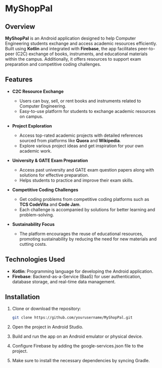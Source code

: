 # MyShopPal

## Overview

**MyShopPal** is an Android application designed to help Computer Engineering students exchange and access academic resources efficiently. Built using **Kotlin** and integrated with **Firebase**, the app facilitates peer-to-peer (C2C) exchange of books, instruments, and educational materials within the campus. Additionally, it offers resources to support exam preparation and competitive coding challenges.

## Features

- **C2C Resource Exchange**  
  - Users can buy, sell, or rent books and instruments related to Computer Engineering.
  - Easy-to-use platform for students to exchange academic resources on campus.
  
- **Project Exploration**  
  - Access top-rated academic projects with detailed references sourced from platforms like **Quora** and **Wikipedia**.
  - Explore various project ideas and get inspiration for your own academic work.

- **University & GATE Exam Preparation**  
  - Access past university and GATE exam question papers along with solutions for effective preparation.
  - Helps students to practice and improve their exam skills.

- **Competitive Coding Challenges**  
  - Get coding problems from competitive coding platforms such as **TCS CodeVita** and **Code Jam**.
  - Each challenge is accompanied by solutions for better learning and problem-solving.

- **Sustainability Focus**  
  - The platform encourages the reuse of educational resources, promoting sustainability by reducing the need for new materials and cutting costs.

## Technologies Used

- **Kotlin**: Programming language for developing the Android application.
- **Firebase**: Backend-as-a-Service (BaaS) for user authentication, database storage, and real-time data management.

## Installation

1. Clone or download the repository:
   ```bash
   git clone https://github.com/yourusername/MyShopPal.git
2. Open the project in Android Studio.

3. Build and run the app on an Android emulator or physical device.

4. Configure Firebase by adding the google-services.json file to the project.

5. Make sure to install the necessary dependencies by syncing Gradle.
